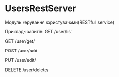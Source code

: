 # UsersRestServer
Модуль керування користувачами(RESTfull service)

Приклади запитів: 
GET /user/list

GET /user/get/<id>

POST /user/add

PUT /user/edit/<id>

DELETE /user/delete/<id>


